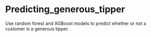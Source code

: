 # Predicting_generous_tipper
Use random forest and XGBoost models to predict whether or not a customer is a generous tipper.

